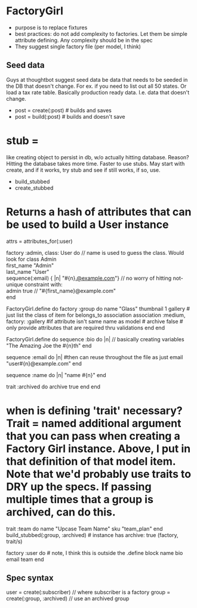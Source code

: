 # FactoryGirl
- purpose is to replace fixtures  
- best practices: do not add complexity to factories. Let them be simple attribute defining. Any complexity should be in the spec
- They suggest single factory file (per model, I think)

## Seed data
Guys at thoughtbot suggest seed data be data that needs to be seeded in the DB that doesn't change. For ex. if you need to list out all 50 states. Or load a tax rate table. Basically production ready data. I.e. data that doesn't change.   

- post = create(:post)    # builds and saves  
- post = build(:post)     # builds and doesn't save  

# stub =
like creating object to persist in db, w/o actually hitting database. Reason? Hitting the database takes more time. Faster to use stubs. May start with create, and if it works, try stub and see if still works, if so, use.  
- build_stubbed  
- create_stubbed  

# Returns a hash of attributes that can be used to build a User instance
attrs = attributes_for(:user)  

factory :admin, class: User do     // name is used to guess the class. Would look for class Admin  
    first_name "Admin"  
    last_name  "User"  
    sequence(:email) { |n| "#{n}.@example.com"}   // no worry of hitting not-unique constraint with:  
    admin      true                               //  "#{first_name}@example.com"  
end  

FactoryGirl.define do
  factory :group do
    name "Glass"
    thumbnail 1
    gallery                 # just list the class of item for belongs_to association
    association :medium, factory: :gallery    #if attribute isn't same name as model
    # archive false           # only provide attributes that are required thru validations
  end
end

FactoryGirl.define do
  sequence :bio do |n|                  // basically creating variables
    "The Amazing Joe the #{n}th"
  end

  sequence :email do |n|            #then can reuse throughout the file as just email
    "user#{n}@example.com"
  end

  sequence :name do |n|
    "name #{n}"
  end

  trait :archived do
    archive true
  end
end
# when is defining 'trait' necessary? Trait = named additional argument that you can pass when creating a Factory Girl instance. Above, I put in that definition of that model item. Note that we'd probably use traits to DRY up the specs. If passing multiple times that a group is archived, can do this.
trait :team do
  name "Upcase Team Name"
  sku "team_plan"
end
build_stubbed(:group, :archived)   # instance has archive: true   (factory, trait/s)



factory :user do        # note, I think this is outside the .define block
  name
  bio
  email
  team
end


## Spec syntax
user = create(:subscriber)       // where subscriber is a factory
group = create(:group, :archived)   // use an archived group
